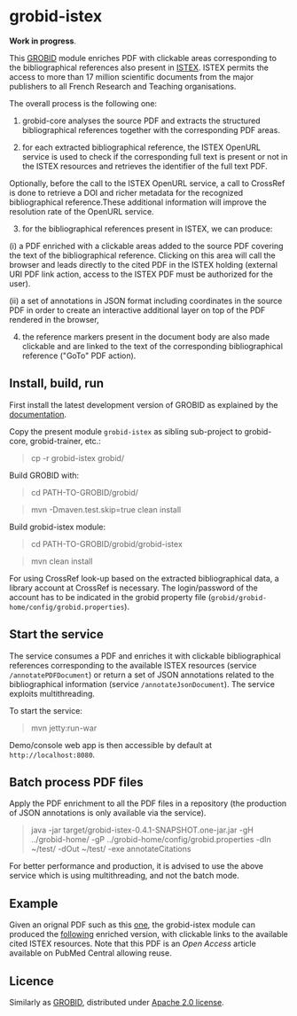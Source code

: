 # grobid-istex

__Work in progress__.

This [GROBID](https://github.com/kermitt2/grobid) module enriches PDF with clickable areas corresponding to the bibliographical references also present in [ISTEX](http://www.istex.fr). ISTEX permits the access to more than 17 million scientific documents from the major publishers to all French Research and Teaching organisations. 

The overall process is the following one: 

1. grobid-core analyses the source PDF and extracts the structured bibliographical references together with the corresponding PDF areas. 

2. for each extracted bibliographical reference, the ISTEX OpenURL service is used to check if the corresponding full text is present or not in the ISTEX resources and retrieves the identifier of the full text PDF. 

Optionally, before the call to the ISTEX OpenURL service, a call to CrossRef is done to retrieve a DOI and richer metadata for the recognized bibliographical reference.These additional information will improve the resolution rate of the OpenURL service.

3. for the bibliographical references present in ISTEX, we can produce: 

(i) a PDF enriched with a clickable areas added to the source PDF covering the text of the bibliographical reference. Clicking on this area will call the browser and leads directly to the cited PDF in the ISTEX holding (external URI PDF link action, access to the ISTEX PDF must be authorized for the user).  

(ii) a set of annotations in JSON format including coordinates in the source PDF in order to create an interactive additional layer on top of the PDF rendered in the browser, 

4. the reference markers present in the document body are also made clickable and are linked to the text of the corresponding bibliographical reference ("GoTo" PDF action). 

## Install, build, run

First install the latest development version of GROBID as explained by the [documentation](http://grobid.readthedocs.org).

Copy the present module ```grobid-istex``` as sibling sub-project to grobid-core, grobid-trainer, etc.:
> cp -r grobid-istex grobid/

Build GROBID with:
> cd PATH-TO-GROBID/grobid/

> mvn -Dmaven.test.skip=true clean install

Build grobid-istex module:
> cd PATH-TO-GROBID/grobid/grobid-istex

> mvn clean install

For using CrossRef look-up based on the extracted bibliographical data, a library account at CrossRef is necessary. The login/password of the account has to be indicated in the grobid property file (```grobid/grobid-home/config/grobid.properties```). 

## Start the service

The service consumes a PDF and enriches it with clickable bibliographical references corresponding to the available ISTEX resources (service ```/annotatePDFDocument```) or return a set of JSON annotations related to the bibliographical information (service ```/annotateJsonDocument```). The service exploits multithreading. 

To start the service:

> mvn jetty:run-war

Demo/console web app is then accessible by default at ```http://localhost:8080```.

## Batch process PDF files

Apply the PDF enrichment to all the PDF files in a repository (the production of JSON annotations is only available via the service). 

> java -jar target/grobid-istex-0.4.1-SNAPSHOT.one-jar.jar -gH ../grobid-home/ -gP ../grobid-home/config/grobid.properties -dIn ~/test/ -dOut ~/test/ -exe annotateCitations

For better performance and production, it is advised to use the above service which is using multithreading, and not the batch mode.

## Example

Given an orignal PDF such as this [one](doc/d-67-00463.pdf), the grobid-istex module can produced the [following](doc/d-67-00463.grobid.pdf) enriched version, with clickable links to the available cited ISTEX resources. Note that this PDF is an _Open Access_ article available on PubMed Central allowing reuse. 

## Licence

Similarly as [GROBID](https://github.com/kermitt2/grobid), distributed under [Apache 2.0 license](http://www.apache.org/licenses/LICENSE-2.0). 
